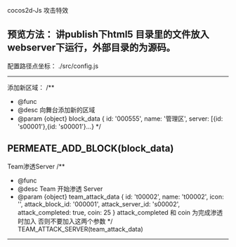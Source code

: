 cocos2d-Js 攻击特效

预览方法：
讲publish下html5 目录里的文件放入webserver下运行，外部目录的为源码。
---------------------------------------------------------------------------
配置路径点坐标：
./src/config.js

---------------------------------------------------------------------------
添加新区域：
 /**
* @func 
* @desc 向舞台添加新的区域
* @param {object} block_data     {  id: '000555', name: '管理区', server: [{id: 's00001'},{id: 's00001'}...}
*/

PERMEATE_ADD_BLOCK(block_data)
---------------------------------------------------------------------------

Team渗透Server
 /**
* @func 
* @desc Team 开始渗透 Server
* @param {object} team_attack_data    { id: 't00002', name: 't00002', icon: '', attack_block_id: '000001', attack_server_id: 's00002', attack_completed: true, coin: 25 }   attack_completed  和  coin  为完成渗透时加入 否则不要加入这两个参数
*/
TEAM_ATTACK_SERVER(team_attack_data)
---------------------------------------------------------------------------